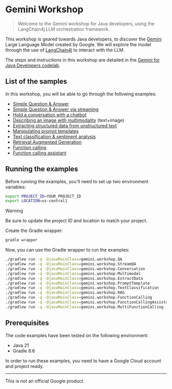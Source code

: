 # Gemini Workshop

> Welcome to the Gemini workshop for Java developers, 
using the LangChain4j LLM orchestration framework.

This workshop is geared towards Java developers, to discover the 
[Gemini](https://deepmind.google/technologies/gemini/#introduction) 
Large Language Model created by Google.
We will explore the model through the use of 
[LangChain4j](https://docs.langchain4j.dev/) 
to interact with the LLM.

The steps and instructions in this workshop are detailed in the 
[Gemini for Java Developers codelab](https://codelabs.developers.google.com/codelabs/gemini-java-developers).

## List of the samples

In this workshop, you will be able to go through the following examples:

* [Simple Question & Answer](app/src/main/java/gemini/workshop/QA.java)
* [Simple Question & Answer via streaming](app/src/main/java/gemini/workshop/QA_Streaming.java)
* [Hold a conversation with a chatbot](app/src/main/java/gemini/workshop/Conversation.java)
* [Describing an image with multimodality](app/src/main/java/gemini/workshop/Multimodal.java) (text+image)
* [Extracting structured data from unstructured text](app/src/main/java/gemini/workshop/ExtractData.java)
* [Manipulating prompt templates](app/src/main/java/gemini/workshop/PromptTemplate.java)
* [Text classification & sentiment analysis](app/src/main/java/gemini/workshop/TextClassification.java)
* [Retrieval Augmented Generation](app/src/main/java/gemini/workshop/RAG.java)
* [Function calling](app/src/main/java/gemini/workshop/FunctionCalling.java)
* [Function calling assistant](app/src/main/java/gemini/workshop/FunctionCallingAssistant.java)

## Running the examples

Before running the examples, you'll need to set up two environment variables:

```bash
export PROJECT_ID=YOUR_PROJECT_ID
export LOCATION=us-central1
```

> [!WARNING]
> Be sure to update the project ID and location to match your project.

Create the Gradle wrapper:

```bash
gradle wrapper
```

Now, you can use the Gradle wrapper to run the examples:

```bash
./gradlew run -q -DjavaMainClass=gemini.workshop.QA
./gradlew run -q -DjavaMainClass=gemini.workshop.StreamQA
./gradlew run -q -DjavaMainClass=gemini.workshop.Conversation
./gradlew run -q -DjavaMainClass=gemini.workshop.Multimodal
./gradlew run -q -DjavaMainClass=gemini.workshop.ExtractData
./gradlew run -q -DjavaMainClass=gemini.workshop.PromptTemplate
./gradlew run -q -DjavaMainClass=gemini.workshop.TextClassification
./gradlew run -q -DjavaMainClass=gemini.workshop.RAG
./gradlew run -q -DjavaMainClass=gemini.workshop.FunctionCalling
./gradlew run -q -DjavaMainClass=gemini.workshop.FunctionCallingAssistant
./gradlew run -q -DjavaMainClass=gemini.workshop.MultiFunctionCalling
```

## Prerequisites

The code examples have been tested on the following environment:

* Java 21
* Gradle 8.6

In order to run these examples, you need to have a Google Cloud account and project ready.

---
This is not an official Google product.
